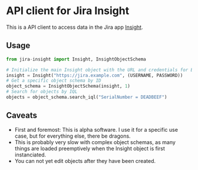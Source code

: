 # API client for Jira Insight

This is a API client to access data in the Jira app [Insight](https://marketplace.atlassian.com/apps/1212137/insight-asset-management).

## Usage

```python
from jira-insight import Insight, InsightObjectSchema

# Initialize the main Insight object with the URL and credentials for Basic Auth
insight = Insight("https://jira.example.com", (USERNAME, PASSWORD))
# Get a specific object schema by ID
object_schema = InsightObjectSchema(insight, 1)
# Search for objects by IQL
objects = object_schema.search_iql("SerialNumber = DEADBEEF")
```

## Caveats
* First and foremost: This is alpha software. I use it for a specific use case,
but for everything else, there be dragons.
* This is probably very slow with complex object schemas, as many things are
loaded preemptively when the Insight object is first instanciated.
* You can not yet edit objects after they have been created.
